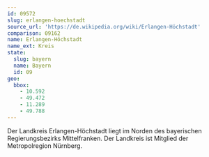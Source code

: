 ```yaml
---
id: 09572
slug: erlangen-hoechstadt
source_url: 'https://de.wikipedia.org/wiki/Erlangen-Höchstadt'
comparison: 09162
name: Erlangen-Höchstadt
name_ext: Kreis
state:
  slug: bayern
  name: Bayern
  id: 09
geo:
  bbox:
    - 10.592
    - 49.472
    - 11.289
    - 49.788
---
```


Der Landkreis Erlangen-Höchstadt liegt im Norden des bayerischen Regierungsbezirks Mittelfranken. Der Landkreis ist Mitglied der Metropolregion Nürnberg.
